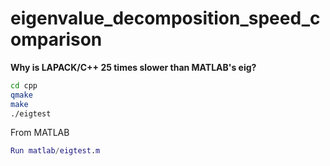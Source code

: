 # eigenvalue_decomposition_speed_comparison
**Why is LAPACK/C++ 25 times slower than MATLAB's eig?**

```bash
cd cpp
qmake
make
./eigtest
```

From MATLAB
```matlab
Run matlab/eigtest.m
```
